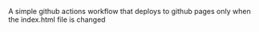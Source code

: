 A simple github actions workflow that deploys to github pages only when the index.html file is changed
 
